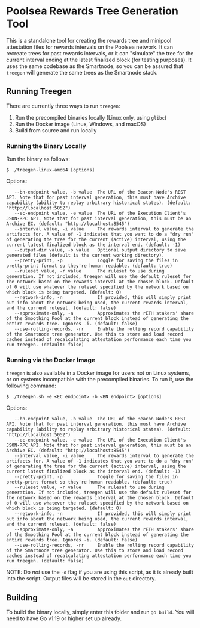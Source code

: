 # Poolsea Rewards Tree Generation Tool

This is a standalone tool for creating the rewards tree and minipool attestation files for rewards intervals on the Poolsea network.
It can recreate trees for past rewards intervals, or it can "simulate" the tree for the current interval ending at the latest finalized block (for testing purposes).
It uses the same codebase as the Smartnode, so you can be assured that `treegen` will generate the same trees as the Smartnode stack. 


## Running Treegen

There are currently three ways to run `treegen`:

1. Run the precompiled binaries locally (Linux only, using `glibc`)
2. Run the Docker image (Linux, Windows, and macOS)
3. Build from source and run locally


### Running the Binary Locally

Run the binary as follows:

```
$ ./treegen-linux-amd64 [options]
```

Options:

```
   --bn-endpoint value, -b value  The URL of the Beacon Node's REST API. Note that for past interval generation, this must have Archive capability (ability to replay arbitrary historical states). (default: "http://localhost:5052")
   --ec-endpoint value, -e value  The URL of the Execution Client's JSON-RPC API. Note that for past interval generation, this must be an Archive EC. (default: "http://localhost:8545")
   --interval value, -i value     The rewards interval to generate the artifacts for. A value of -1 indicates that you want to do a "dry run" of generating the tree for the current (active) interval, using the current latest finalized block as the interval end. (default: -1)
   --output-dir value, -o value   Optional output directory to save generated files (default is the current working directory).
   --pretty-print, -p             Toggle for saving the files in pretty-print format so they're human readable. (default: true)
   --ruleset value, -r value      The ruleset to use during generation. If not included, treegen will use the default ruleset for the network based on the rewards interval at the chosen block. Default of 0 will use whatever the ruleset specified by the network based on which block is being targeted. (default: 0)
   --network-info, -n             If provided, this will simply print out info about the network being used, the current rewards interval, and the current ruleset. (default: false)
   --approximate-only, -a         Approximates the rETH stakers' share of the Smoothing Pool at the current block instead of generating the entire rewards tree. Ignores -i. (default: false)
   --use-rolling-records, -rr     Enable the rolling record capability of the Smartnode tree generator. Use this to store and load record caches instead of recalculating attestation performance each time you run treegen. (default: false)
```


### Running via the Docker Image

`treegen` is also available in a Docker image for users not on Linux systems, or on systems incompatible with the precompiled binaries.
To run it, use the following command:

```
$ ./treegen.sh -e <EC endpoint> -b <BN endpoint> [options]
```

Options:

```
   --bn-endpoint value, -b value  The URL of the Beacon Node's REST API. Note that for past interval generation, this must have Archive capability (ability to replay arbitrary historical states). (default: "http://localhost:5052")
   --ec-endpoint value, -e value  The URL of the Execution Client's JSON-RPC API. Note that for past interval generation, this must be an Archive EC. (default: "http://localhost:8545")
   --interval value, -i value     The rewards interval to generate the artifacts for. A value of -1 indicates that you want to do a "dry run" of generating the tree for the current (active) interval, using the current latest finalized block as the interval end. (default: -1)
   --pretty-print, -p             Toggle for saving the files in pretty-print format so they're human readable. (default: true)
   --ruleset value, -r value      The ruleset to use during generation. If not included, treegen will use the default ruleset for the network based on the rewards interval at the chosen block. Default of 0 will use whatever the ruleset specified by the network based on which block is being targeted. (default: 0)
   --network-info, -n             If provided, this will simply print out info about the network being used, the current rewards interval, and the current ruleset. (default: false)
   --approximate-only, -a         Approximates the rETH stakers' share of the Smoothing Pool at the current block instead of generating the entire rewards tree. Ignores -i. (default: false)
   --use-rolling-records, -rr     Enable the rolling record capability of the Smartnode tree generator. Use this to store and load record caches instead of recalculating attestation performance each time you run treegen. (default: false)
```

NOTE: Do *not* use the `-o` flag if you are using this script, as it is already built into the script.
Output files will be stored in the `out` directory.


## Building

To build the binary locally, simply enter this folder and run `go build`.
You will need to have Go v1.19 or higher set up already.
